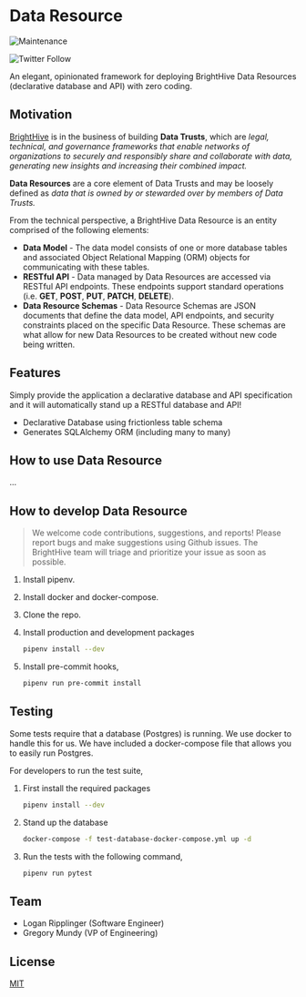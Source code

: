 # Data Resource

![Maintenance](https://img.shields.io/maintenance/yes/2020)

<!-- ![GitHub release (latest SemVer)](https://img.shields.io/github/v/release/brighthive/data-resource) -->
<!-- ![GitHub commits since latest release (by SemVer)](https://img.shields.io/github/commits-since/brighthive/data-resource-api/v1.1.1) -->

<!-- ![GitHub commit activity](https://img.shields.io/github/commit-activity/m/brighthive/data-resource) -->

<!-- ![GitHub Pipenv locked Python version](https://img.shields.io/github/pipenv/locked/python-version/brighthive/data-resource) -->

<!-- ![CircleCI](https://img.shields.io/circleci/build/github/brighthive/data-resource) -->

<!-- ![GitHub](https://img.shields.io/github/license/brighthive/data-resource) -->

<!-- ![Coveralls github](https://img.shields.io/coveralls/github/brighthive/data-resource) -->

![Twitter Follow](https://img.shields.io/twitter/follow/brighthiveio?style=social)

An elegant, opinionated framework for deploying BrightHive Data Resources (declarative database and API) with zero coding.

## Motivation

[BrightHive](https://brighthive.io) is in the business of building **Data Trusts**, which are *legal, technical, and governance frameworks that enable networks of organizations to securely and responsibly share and collaborate with data, generating new insights and increasing their combined impact.*

**Data Resources** are a core element of Data Trusts and may be loosely defined as *data that is owned by or stewarded over by members of Data Trusts.*

From the technical perspective, a BrightHive Data Resource is an entity comprised of the following elements:

- **Data Model** - The data model consists of one or more database tables and associated Object Relational Mapping (ORM) objects for communicating with these tables.
- **RESTful API** - Data managed by Data Resources are accessed via RESTful API endpoints. These endpoints support standard operations (i.e. **GET**, **POST**, **PUT**, **PATCH**, **DELETE**).
- **Data Resource Schemas** - Data Resource Schemas are JSON documents that define the data model, API endpoints, and security constraints placed on the specific Data Resource. These schemas are what allow for new Data Resources to be created without new code being written.

## Features

Simply provide the application a declarative database and API specification and it will automatically stand up a RESTful database and API!

- Declarative Database using frictionless table schema
- Generates SQLAlchemy ORM (including many to many)

<!--
### Supported -- tested
- Generate database from table schema
- Many to many
- Many to one

### Assumed supported -- untested
- one to one ?

### Not supported yet
- many to many self-referential

### Future
- Automatic REST API
- Enable/disable HTTP routes -->

## How to use Data Resource

...

## How to develop Data Resource

> We welcome code contributions, suggestions, and reports! Please report bugs and make suggestions using Github issues. The BrightHive team will triage and prioritize your issue as soon as possible.

1. Install pipenv.
1. Install docker and docker-compose.
1. Clone the repo.
1. Install production and development packages

    ```bash
    pipenv install --dev
    ```

1. Install pre-commit hooks,

    ```bash
    pipenv run pre-commit install
    ```

## Testing

Some tests require that a database (Postgres) is running. We use docker to handle this for us. We have included a docker-compose file that allows you to easily run Postgres.

For developers to run the test suite,

1. First install the required packages

    ```bash
    pipenv install --dev
    ```

1. Stand up the database

    ```bash
    docker-compose -f test-database-docker-compose.yml up -d
    ```
    <!-- docker run --name data_resource_test_database -e POSTGRES_PASSWORD=test_password -e POSTGRES_USER=test_user -e POSTGRES_DATABASE=data_resource_dev -d postgres -->

1. Run the tests with the following command,

    ```bash
    pipenv run pytest
    ```

## Team

- Logan Ripplinger (Software Engineer)
- Gregory Mundy (VP of Engineering)

## License

[MIT](LICENSE)
